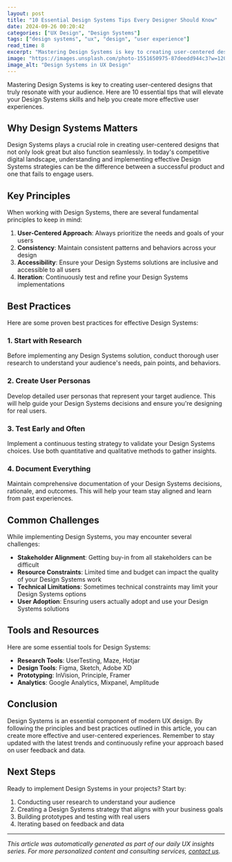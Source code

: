```yaml
---
layout: post
title: "10 Essential Design Systems Tips Every Designer Should Know"
date: 2024-09-26 00:20:42
categories: ["UX Design", "Design Systems"]
tags: ["design systems", "ux", "design", "user experience"]
read_time: 8
excerpt: "Mastering Design Systems is key to creating user-centered designs that truly resonate with your audience. Here are 10 essential tips that will elevate..."
image: "https://images.unsplash.com/photo-1551650975-87deedd944c3?w=1200&h=630&fit=crop"
image_alt: "Design Systems in UX Design"
---
```


Mastering Design Systems is key to creating user-centered designs that truly resonate with your audience. Here are 10 essential tips that will elevate your Design Systems skills and help you create more effective user experiences.

## Why Design Systems Matters

Design Systems plays a crucial role in creating user-centered designs that not only look great but also function seamlessly. In today's competitive digital landscape, understanding and implementing effective Design Systems strategies can be the difference between a successful product and one that fails to engage users.

## Key Principles

When working with Design Systems, there are several fundamental principles to keep in mind:

1. **User-Centered Approach**: Always prioritize the needs and goals of your users
2. **Consistency**: Maintain consistent patterns and behaviors across your design
3. **Accessibility**: Ensure your Design Systems solutions are inclusive and accessible to all users
4. **Iteration**: Continuously test and refine your Design Systems implementations

## Best Practices

Here are some proven best practices for effective Design Systems:

### 1. Start with Research
Before implementing any Design Systems solution, conduct thorough user research to understand your audience's needs, pain points, and behaviors.

### 2. Create User Personas
Develop detailed user personas that represent your target audience. This will help guide your Design Systems decisions and ensure you're designing for real users.

### 3. Test Early and Often
Implement a continuous testing strategy to validate your Design Systems choices. Use both quantitative and qualitative methods to gather insights.

### 4. Document Everything
Maintain comprehensive documentation of your Design Systems decisions, rationale, and outcomes. This will help your team stay aligned and learn from past experiences.

## Common Challenges

While implementing Design Systems, you may encounter several challenges:

- **Stakeholder Alignment**: Getting buy-in from all stakeholders can be difficult
- **Resource Constraints**: Limited time and budget can impact the quality of your Design Systems work
- **Technical Limitations**: Sometimes technical constraints may limit your Design Systems options
- **User Adoption**: Ensuring users actually adopt and use your Design Systems solutions

## Tools and Resources

Here are some essential tools for Design Systems:

- **Research Tools**: UserTesting, Maze, Hotjar
- **Design Tools**: Figma, Sketch, Adobe XD
- **Prototyping**: InVision, Principle, Framer
- **Analytics**: Google Analytics, Mixpanel, Amplitude

## Conclusion

Design Systems is an essential component of modern UX design. By following the principles and best practices outlined in this article, you can create more effective and user-centered experiences. Remember to stay updated with the latest trends and continuously refine your approach based on user feedback and data.

## Next Steps

Ready to implement Design Systems in your projects? Start by:

1. Conducting user research to understand your audience
2. Creating a Design Systems strategy that aligns with your business goals
3. Building prototypes and testing with real users
4. Iterating based on feedback and data

---

*This article was automatically generated as part of our daily UX insights series. For more personalized content and consulting services, [contact us](/contact/).*
